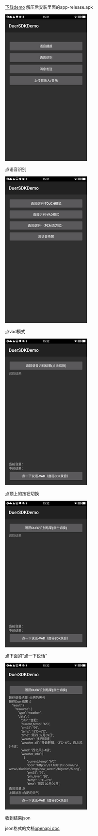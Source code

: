 

[下载demo](sdk/sdk_v2_online.zip)
解压后安装里面的app-release.apk


![demo1](img/demo1.png)

点语音识别

![demo2](img/demo2.png)

点vad模式

![demo3](img/demo3.png)

点顶上的按钮切换

![demo4](img/demo4.png)

点下面的“点一下说话”

![demo5](img/demo5.png)

收到结果json

json格式的文档[openapi doc](OPENAPI_README.md)
